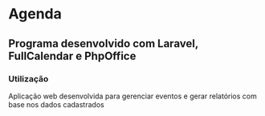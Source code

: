 # Agenda

## Programa desenvolvido com Laravel, FullCalendar e PhpOffice

### Utilização
Aplicação web desenvolvida para gerenciar eventos e gerar relatórios com base nos dados cadastrados
